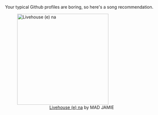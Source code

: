 Your typical Github profiles are boring, so here's a song recommendation.
<figure><img width="300" height="300" src="https://i.scdn.co/image/ab67616d0000b273d93080d8d55b08301f188db1" alt="Livehouse (e) na" /><figcaption align="center"><a href="https://open.spotify.com/track/3vtLmDR0HnyrAedpAjSnML" target="_blank">Livehouse (e) na</a> by MAD JAMIE</figcaption></figure>
